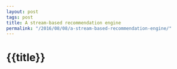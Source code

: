 ```yaml
---
layout: post
tags: post
title: A stream-based recommendation engine
permalink: "/2016/08/08/a-stream-based-recommendation-engine/"
---
```


# {{title}}
